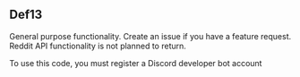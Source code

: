 ## Def13

General purpose functionality. Create an issue if you have a feature request. Reddit API functionality is not planned to return. 

To use this code, you must register a Discord developer bot account
